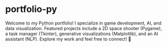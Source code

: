 # portfolio-py
Welcome to my Python portfolio! I specialize in game development, AI, and data visualization. Featured projects include a 2D space shooter (Pygame), a task manager (Tkinter), generative visualizations (Matplotlib), and an AI assistant (NLP). Explore my work and feel free to connect! 🚀
